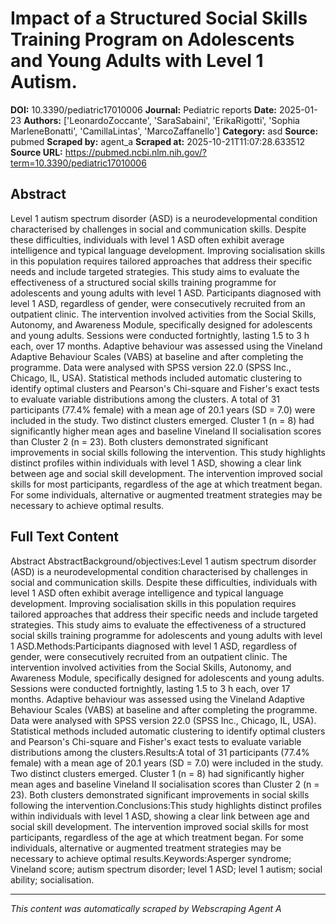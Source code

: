 # Impact of a Structured Social Skills Training Program on Adolescents and Young Adults with Level 1 Autism.

**DOI:** 10.3390/pediatric17010006
**Journal:** Pediatric reports
**Date:** 2025-01-23
**Authors:** ['LeonardoZoccante', 'SaraSabaini', 'ErikaRigotti', 'Sophia MarleneBonatti', 'CamillaLintas', 'MarcoZaffanello']
**Category:** asd
**Source:** pubmed
**Scraped by:** agent_a
**Scraped at:** 2025-10-21T11:07:28.633512
**Source URL:** https://pubmed.ncbi.nlm.nih.gov/?term=10.3390/pediatric17010006

## Abstract

Level 1 autism spectrum disorder (ASD) is a neurodevelopmental condition characterised by challenges in social and communication skills. Despite these difficulties, individuals with level 1 ASD often exhibit average intelligence and typical language development. Improving socialisation skills in this population requires tailored approaches that address their specific needs and include targeted strategies. This study aims to evaluate the effectiveness of a structured social skills training programme for adolescents and young adults with level 1 ASD.
Participants diagnosed with level 1 ASD, regardless of gender, were consecutively recruited from an outpatient clinic. The intervention involved activities from the Social Skills, Autonomy, and Awareness Module, specifically designed for adolescents and young adults. Sessions were conducted fortnightly, lasting 1.5 to 3 h each, over 17 months. Adaptive behaviour was assessed using the Vineland Adaptive Behaviour Scales (VABS) at baseline and after completing the programme. Data were analysed with SPSS version 22.0 (SPSS Inc., Chicago, IL, USA). Statistical methods included automatic clustering to identify optimal clusters and Pearson's Chi-square and Fisher's exact tests to evaluate variable distributions among the clusters.
A total of 31 participants (77.4% female) with a mean age of 20.1 years (SD = 7.0) were included in the study. Two distinct clusters emerged. Cluster 1 (n = 8) had significantly higher mean ages and baseline Vineland II socialisation scores than Cluster 2 (n = 23). Both clusters demonstrated significant improvements in social skills following the intervention.
This study highlights distinct profiles within individuals with level 1 ASD, showing a clear link between age and social skill development. The intervention improved social skills for most participants, regardless of the age at which treatment began. For some individuals, alternative or augmented treatment strategies may be necessary to achieve optimal results.

## Full Text Content

Abstract AbstractBackground/objectives:Level 1 autism spectrum disorder (ASD) is a neurodevelopmental condition characterised by challenges in social and communication skills. Despite these difficulties, individuals with level 1 ASD often exhibit average intelligence and typical language development. Improving socialisation skills in this population requires tailored approaches that address their specific needs and include targeted strategies. This study aims to evaluate the effectiveness of a structured social skills training programme for adolescents and young adults with level 1 ASD.Methods:Participants diagnosed with level 1 ASD, regardless of gender, were consecutively recruited from an outpatient clinic. The intervention involved activities from the Social Skills, Autonomy, and Awareness Module, specifically designed for adolescents and young adults. Sessions were conducted fortnightly, lasting 1.5 to 3 h each, over 17 months. Adaptive behaviour was assessed using the Vineland Adaptive Behaviour Scales (VABS) at baseline and after completing the programme. Data were analysed with SPSS version 22.0 (SPSS Inc., Chicago, IL, USA). Statistical methods included automatic clustering to identify optimal clusters and Pearson's Chi-square and Fisher's exact tests to evaluate variable distributions among the clusters.Results:A total of 31 participants (77.4% female) with a mean age of 20.1 years (SD = 7.0) were included in the study. Two distinct clusters emerged. Cluster 1 (n = 8) had significantly higher mean ages and baseline Vineland II socialisation scores than Cluster 2 (n = 23). Both clusters demonstrated significant improvements in social skills following the intervention.Conclusions:This study highlights distinct profiles within individuals with level 1 ASD, showing a clear link between age and social skill development. The intervention improved social skills for most participants, regardless of the age at which treatment began. For some individuals, alternative or augmented treatment strategies may be necessary to achieve optimal results.Keywords:Asperger syndrome; Vineland score; autism spectrum disorder; level 1 ASD; level 1 autism; social ability; socialisation.

---
*This content was automatically scraped by Webscraping Agent A*
